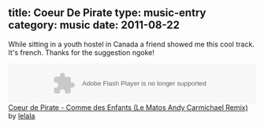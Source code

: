 title: Coeur De Pirate
type: music-entry
category: music
date: 2011-08-22
---
While sitting in a youth hostel in Canada a friend showed me this cool track. It's french. Thanks for the suggestion ngoke!

<object height="81" width="100%"> <param name="movie" value="http://player.soundcloud.com/player.swf?url=http%3A%2F%2Fapi.soundcloud.com%2Ftracks%2F1360101"></param> <param name="allowscriptaccess" value="always"></param> <embed allowscriptaccess="always" height="81" src="http://player.soundcloud.com/player.swf?url=http%3A%2F%2Fapi.soundcloud.com%2Ftracks%2F1360101" type="application/x-shockwave-flash" width="100%"></embed> </object>  <span><a
href="http://soundcloud.com/lelala/coeur-de-pirate-comme-des-enfants-le-matos-andy-carmichael-remix-2">Coeur de Pirate - Comme des Enfants (Le Matos Andy Carmichael Remix)</a> by <a href="http://soundcloud.com/lelala">lelala</a></span>
